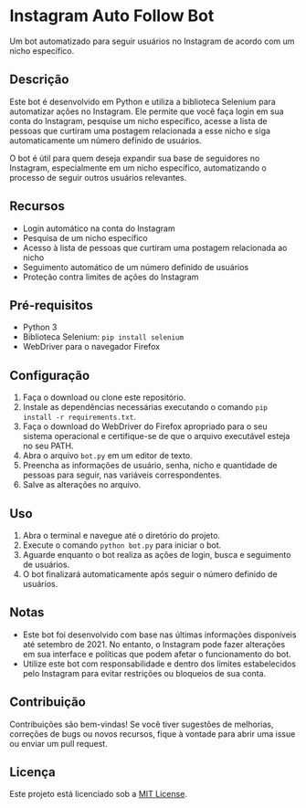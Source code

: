 # Instagram Auto Follow Bot

Um bot automatizado para seguir usuários no Instagram de acordo com um nicho específico.

## Descrição

Este bot é desenvolvido em Python e utiliza a biblioteca Selenium para automatizar ações no Instagram. Ele permite que você faça login em sua conta do Instagram, pesquise um nicho específico, acesse a lista de pessoas que curtiram uma postagem relacionada a esse nicho e siga automaticamente um número definido de usuários.

O bot é útil para quem deseja expandir sua base de seguidores no Instagram, especialmente em um nicho específico, automatizando o processo de seguir outros usuários relevantes.

## Recursos

- Login automático na conta do Instagram
- Pesquisa de um nicho específico
- Acesso à lista de pessoas que curtiram uma postagem relacionada ao nicho
- Seguimento automático de um número definido de usuários
- Proteção contra limites de ações do Instagram

## Pré-requisitos

- Python 3
- Biblioteca Selenium: `pip install selenium`
- WebDriver para o navegador Firefox

## Configuração

1. Faça o download ou clone este repositório.
2. Instale as dependências necessárias executando o comando `pip install -r requirements.txt`.
3. Faça o download do WebDriver do Firefox apropriado para o seu sistema operacional e certifique-se de que o arquivo executável esteja no seu PATH.
4. Abra o arquivo `bot.py` em um editor de texto.
5. Preencha as informações de usuário, senha, nicho e quantidade de pessoas para seguir, nas variáveis correspondentes.
6. Salve as alterações no arquivo.

## Uso

1. Abra o terminal e navegue até o diretório do projeto.
2. Execute o comando `python bot.py` para iniciar o bot.
3. Aguarde enquanto o bot realiza as ações de login, busca e seguimento de usuários.
4. O bot finalizará automaticamente após seguir o número definido de usuários.

## Notas

- Este bot foi desenvolvido com base nas últimas informações disponíveis até setembro de 2021. No entanto, o Instagram pode fazer alterações em sua interface e políticas que podem afetar o funcionamento do bot.
- Utilize este bot com responsabilidade e dentro dos limites estabelecidos pelo Instagram para evitar restrições ou bloqueios de sua conta.

## Contribuição

Contribuições são bem-vindas! Se você tiver sugestões de melhorias, correções de bugs ou novos recursos, fique à vontade para abrir uma issue ou enviar um pull request.

## Licença

Este projeto está licenciado sob a [MIT License](LICENSE).

